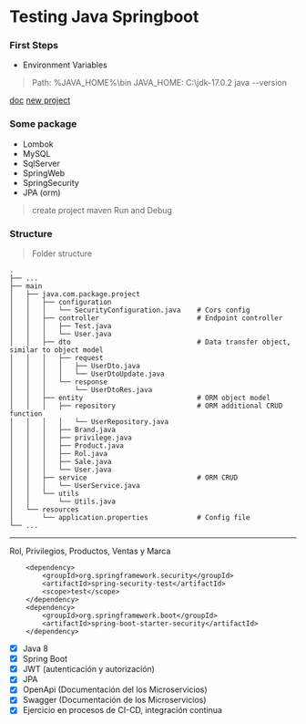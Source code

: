 # Testing Java Springboot

### First Steps

* Environment Variables
> Path: %JAVA_HOME%\bin
> JAVA_HOME: C:\jdk-17.0.2
> java --version

[doc](https://spring.io/guides/gs/maven/) [new project](https://start.spring.io/)

### Some package
* Lombok
* MySQL
* SqlServer
* SpringWeb
* SpringSecurity
* JPA (orm)

> create project maven
> Run and Debug

### Structure

> Folder structure

    .
    ├── ...
    ├── main
    │   ├── java.com.package.project
    │   │   ├── configuration
    │   │   │   └── SecurityConfiguration.java    # Cors config
    │   │   ├── controller                        # Endpoint controller
    │   │   │   ├── Test.java
    │   │   │   └── User.java
    │   │   ├── dto                               # Data transfer object, similar to object model
    │   │   │   ├── request
    │   │   │   │   ├── UserDto.java
    │   │   │   │   └── UserDtoUpdate.java
    │   │   │   └── response
    │   │   │       └── UserDtoRes.java
    │   │   ├── entity                            # ORM object model
    │   │   │   ├── repository                    # ORM additional CRUD function
    │   │   │   │   └── UserRepository.java
    │   │   │   ├── Brand.java
    │   │   │   ├── privilege.java
    │   │   │   ├── Product.java
    │   │   │   ├── Rol.java
    │   │   │   ├── Sale.java
    │   │   │   └── User.java
    │   │   ├── service                           # ORM CRUD        
    │   │   │   └── UserService.java
    │   │   └── utils
    │   │       └── Utils.java
    │   └── resources
    │       └── application.properties            # Config file
    └── ...

<hr>

Rol, Privilegios, Productos, Ventas y Marca

		<dependency>
			<groupId>org.springframework.security</groupId>
			<artifactId>spring-security-test</artifactId>
			<scope>test</scope>
		</dependency>
		<dependency>
			<groupId>org.springframework.boot</groupId>
			<artifactId>spring-boot-starter-security</artifactId>
		</dependency>

- [x] Java 8
- [x] Spring Boot
- [x] JWT (autenticación y autorización)
- [x] JPA 
- [x] OpenApi (Documentación del los Microservicios)
- [x] Swagger (Documentación de los Microservicios)
- [x] Ejercicio en procesos de CI-CD, integración continua